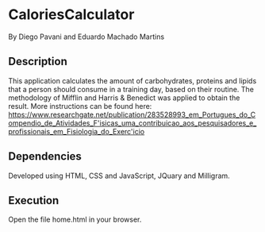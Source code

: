 # CaloriesCalculator
By Diego Pavani and Eduardo Machado Martins
## Description
This application calculates the amount of carbohydrates, proteins and lipids that a person should consume in a training day, based on their routine. The methodology of Mifflin and Harris & Benedict was applied to obtain the result. More instructions can be found here: https://www.researchgate.net/publication/283528993_em_Portugues_do_Compendio_de_Atividades_F'isicas_uma_contribuicao_aos_pesquisadores_e_profissionais_em_Fisiologia_do_Exerc'icio
## Dependencies
Developed using HTML, CSS and JavaScript, JQuary and Milligram.
## Execution
Open the file home.html in your browser.